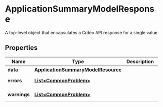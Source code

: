 

# ApplicationSummaryModelResponse

A top-level object that encapsulates a Criteo API response for a single value

## Properties

| Name | Type | Description | Notes |
|------------ | ------------- | ------------- | -------------|
|**data** | [**ApplicationSummaryModelResource**](ApplicationSummaryModelResource.md) |  |  [optional] |
|**errors** | [**List&lt;CommonProblem&gt;**](CommonProblem.md) |  |  [optional] [readonly] |
|**warnings** | [**List&lt;CommonProblem&gt;**](CommonProblem.md) |  |  [optional] [readonly] |



